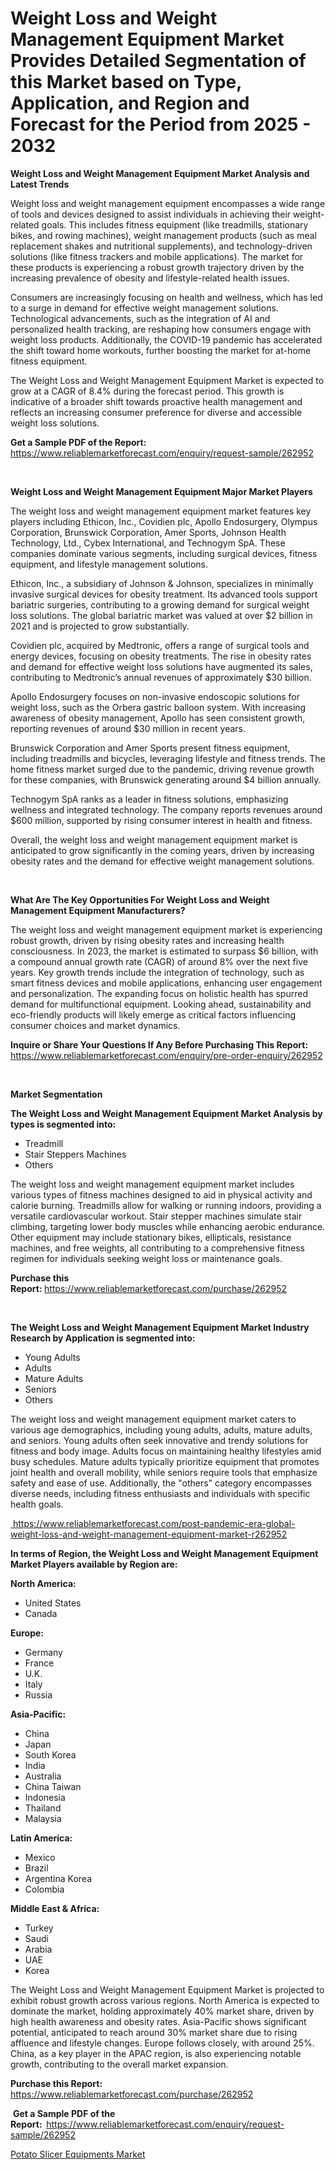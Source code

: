 <p><h1>Weight Loss and Weight Management Equipment Market Provides Detailed Segmentation of this Market based on Type, Application, and Region and Forecast for the Period from 2025 - 2032</h1></p><p><strong>Weight Loss and Weight Management Equipment Market Analysis and Latest Trends</strong></p>
<p><p>Weight loss and weight management equipment encompasses a wide range of tools and devices designed to assist individuals in achieving their weight-related goals. This includes fitness equipment (like treadmills, stationary bikes, and rowing machines), weight management products (such as meal replacement shakes and nutritional supplements), and technology-driven solutions (like fitness trackers and mobile applications). The market for these products is experiencing a robust growth trajectory driven by the increasing prevalence of obesity and lifestyle-related health issues.</p><p>Consumers are increasingly focusing on health and wellness, which has led to a surge in demand for effective weight management solutions. Technological advancements, such as the integration of AI and personalized health tracking, are reshaping how consumers engage with weight loss products. Additionally, the COVID-19 pandemic has accelerated the shift toward home workouts, further boosting the market for at-home fitness equipment.</p><p>The Weight Loss and Weight Management Equipment Market is expected to grow at a CAGR of 8.4% during the forecast period. This growth is indicative of a broader shift towards proactive health management and reflects an increasing consumer preference for diverse and accessible weight loss solutions.</p></p>
<p><strong>Get a Sample PDF of the Report:&nbsp;</strong> <a href="https://www.reliablemarketforecast.com/enquiry/request-sample/262952?utm_campaign=2393&utm_medium=2&utm_source=Github&utm_content=ia&utm_term=30032025&utm_id=weight-loss-and-weight-management-equipment">https://www.reliablemarketforecast.com/enquiry/request-sample/262952</a></p>
<p>&nbsp;</p>
<p><strong>Weight Loss and Weight Management Equipment Major Market Players</strong></p>
<p><p>The weight loss and weight management equipment market features key players including Ethicon, Inc., Covidien plc, Apollo Endosurgery, Olympus Corporation, Brunswick Corporation, Amer Sports, Johnson Health Technology, Ltd., Cybex International, and Technogym SpA. These companies dominate various segments, including surgical devices, fitness equipment, and lifestyle management solutions.</p><p>Ethicon, Inc., a subsidiary of Johnson & Johnson, specializes in minimally invasive surgical devices for obesity treatment. Its advanced tools support bariatric surgeries, contributing to a growing demand for surgical weight loss solutions. The global bariatric market was valued at over $2 billion in 2021 and is projected to grow substantially.</p><p>Covidien plc, acquired by Medtronic, offers a range of surgical tools and energy devices, focusing on obesity treatments. The rise in obesity rates and demand for effective weight loss solutions have augmented its sales, contributing to Medtronic’s annual revenues of approximately $30 billion.</p><p>Apollo Endosurgery focuses on non-invasive endoscopic solutions for weight loss, such as the Orbera gastric balloon system. With increasing awareness of obesity management, Apollo has seen consistent growth, reporting revenues of around $30 million in recent years.</p><p>Brunswick Corporation and Amer Sports present fitness equipment, including treadmills and bicycles, leveraging lifestyle and fitness trends. The home fitness market surged due to the pandemic, driving revenue growth for these companies, with Brunswick generating around $4 billion annually.</p><p>Technogym SpA ranks as a leader in fitness solutions, emphasizing wellness and integrated technology. The company reports revenues around $600 million, supported by rising consumer interest in health and fitness.</p><p>Overall, the weight loss and weight management equipment market is anticipated to grow significantly in the coming years, driven by increasing obesity rates and the demand for effective weight management solutions.</p></p>
<p>&nbsp;</p>
<p><strong>What Are The Key Opportunities For Weight Loss and Weight Management Equipment Manufacturers?</strong></p>
<p><p>The weight loss and weight management equipment market is experiencing robust growth, driven by rising obesity rates and increasing health consciousness. In 2023, the market is estimated to surpass $6 billion, with a compound annual growth rate (CAGR) of around 8% over the next five years. Key growth trends include the integration of technology, such as smart fitness devices and mobile applications, enhancing user engagement and personalization. The expanding focus on holistic health has spurred demand for multifunctional equipment. Looking ahead, sustainability and eco-friendly products will likely emerge as critical factors influencing consumer choices and market dynamics.</p></p>
<p><strong>Inquire or Share Your Questions If Any Before Purchasing This Report:</strong> <a href="https://www.reliablemarketforecast.com/enquiry/pre-order-enquiry/262952?utm_campaign=2393&utm_medium=2&utm_source=Github&utm_content=ia&utm_term=30032025&utm_id=weight-loss-and-weight-management-equipment">https://www.reliablemarketforecast.com/enquiry/pre-order-enquiry/262952</a></p>
<p>&nbsp;</p>
<p><strong>Market Segmentation</strong></p>
<p><strong>The Weight Loss and Weight Management Equipment Market Analysis by types is segmented into:</strong></p>
<p><ul><li>Treadmill</li><li>Stair Steppers Machines</li><li>Others</li></ul></p>
<p><p>The weight loss and weight management equipment market includes various types of fitness machines designed to aid in physical activity and calorie burning. Treadmills allow for walking or running indoors, providing a versatile cardiovascular workout. Stair stepper machines simulate stair climbing, targeting lower body muscles while enhancing aerobic endurance. Other equipment may include stationary bikes, ellipticals, resistance machines, and free weights, all contributing to a comprehensive fitness regimen for individuals seeking weight loss or maintenance goals.</p></p>
<p><strong>Purchase this Report:&nbsp;</strong><a href="https://www.reliablemarketforecast.com/purchase/262952?utm_campaign=2393&utm_medium=2&utm_source=Github&utm_content=ia&utm_term=30032025&utm_id=weight-loss-and-weight-management-equipment">https://www.reliablemarketforecast.com/purchase/262952</a></p>
<p>&nbsp;</p>
<p><strong>The Weight Loss and Weight Management Equipment Market Industry Research by Application is segmented into:</strong></p>
<p><ul><li>Young Adults</li><li>Adults</li><li>Mature Adults</li><li>Seniors</li><li>Others</li></ul></p>
<p><p>The weight loss and weight management equipment market caters to various age demographics, including young adults, adults, mature adults, and seniors. Young adults often seek innovative and trendy solutions for fitness and body image. Adults focus on maintaining healthy lifestyles amid busy schedules. Mature adults typically prioritize equipment that promotes joint health and overall mobility, while seniors require tools that emphasize safety and ease of use. Additionally, the "others" category encompasses diverse needs, including fitness enthusiasts and individuals with specific health goals.</p></p>
<p><a href="https://www.reliablemarketforecast.com/post-pandemic-era-global-weight-loss-and-weight-management-equipment-market-r262952?utm_campaign=2393&utm_medium=2&utm_source=Github&utm_content=ia&utm_term=30032025&utm_id=weight-loss-and-weight-management-equipment">&nbsp;https://www.reliablemarketforecast.com/post-pandemic-era-global-weight-loss-and-weight-management-equipment-market-r262952</a></p>
<p><strong>In terms of Region, the Weight Loss and Weight Management Equipment Market Players available by Region are:</strong></p>
<p>
    <p> <strong> North America: </strong>
        <ul>
            <li>United States</li>
            <li>Canada</li>
        </ul>
        </p> 
    <p> <strong> Europe: </strong>
        <ul>
            <li>Germany</li>
            <li>France</li>
            <li>U.K.</li>
            <li>Italy</li>
            <li>Russia</li>
        </ul>
        </p> 
    <p> <strong> Asia-Pacific: </strong>
        <ul>
            <li>China</li>
            <li>Japan</li>
            <li>South Korea</li>
            <li>India</li>
            <li>Australia</li>
            <li>China Taiwan</li>
            <li>Indonesia</li>
            <li>Thailand</li>
            <li>Malaysia</li>
        </ul>
        </p> 
    <p> <strong> Latin America: </strong>
        <ul>
            <li>Mexico</li>
            <li>Brazil</li>
            <li>Argentina Korea</li>
            <li>Colombia</li>
        </ul>
        </p> 
    <p> <strong> Middle East & Africa: </strong>
        <ul>
            <li>Turkey</li>
            <li>Saudi</li>
            <li>Arabia</li>
            <li>UAE</li>
            <li>Korea</li>
        </ul>
    </p>
    </p>
<p><p>The Weight Loss and Weight Management Equipment Market is projected to exhibit robust growth across various regions. North America is expected to dominate the market, holding approximately 40% market share, driven by high health awareness and obesity rates. Asia-Pacific shows significant potential, anticipated to reach around 30% market share due to rising affluence and lifestyle changes. Europe follows closely, with around 25%. China, as a key player in the APAC region, is also experiencing notable growth, contributing to the overall market expansion.</p></p>
<p><strong>Purchase this Report: </strong><a href="https://www.reliablemarketforecast.com/purchase/262952?utm_campaign=2393&utm_medium=2&utm_source=Github&utm_content=ia&utm_term=30032025&utm_id=weight-loss-and-weight-management-equipment">https://www.reliablemarketforecast.com/purchase/262952</a></p>
<p>&nbsp;<strong>Get a Sample PDF of the Report:&nbsp;&nbsp;</strong><a href="https://www.reliablemarketforecast.com/enquiry/request-sample/262952?utm_campaign=2393&utm_medium=2&utm_source=Github&utm_content=ia&utm_term=30032025&utm_id=weight-loss-and-weight-management-equipment">https://www.reliablemarketforecast.com/enquiry/request-sample/262952</a></p>
<p><strong></strong></p>
<p><p><a href="https://github.com/kbollin866/Market-Research-Report-List-1/blob/main/potato-slicer-equipments-market.md?utm_campaign=2393&utm_medium=2&utm_source=Github&utm_content=ia&utm_term=30032025&utm_id=weight-loss-and-weight-management-equipment">Potato Slicer Equipments Market</a></p></p>